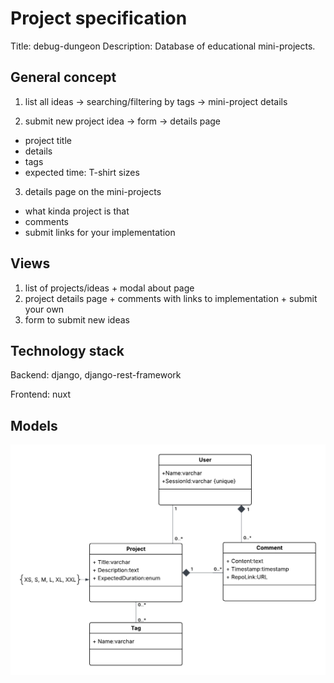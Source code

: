 # Project specification

Title: debug-dungeon
Description: Database of educational mini-projects.

## General concept

1. list all ideas -> searching/filtering by tags -> mini-project details

2. submit new project idea -> form -> details page
 - project title
 - details
 - tags
 - expected time: T-shirt sizes

3. details page on the mini-projects
 - what kinda project is that
 - comments
 - submit links for your implementation

## Views

1. list of projects/ideas + modal about page
2. project details page + comments with links to implementation + submit your own
3. form to submit new ideas

## Technology stack

Backend: django, django-rest-framework

Frontend: nuxt

## Models

<img src="DebugDungeonClassDiagram.png" alt="DebugDungeonClassDiagram" width="600"/>
